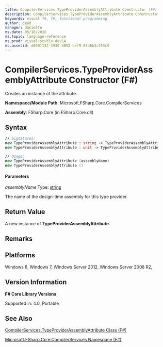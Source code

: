 ```yaml
---
title: CompilerServices.TypeProviderAssemblyAttribute Constructor (F#)
description: CompilerServices.TypeProviderAssemblyAttribute Constructor (F#)
keywords: visual f#, f#, functional programming
author: dend
manager: danielfe
ms.date: 05/16/2016
ms.topic: language-reference
ms.prod: visual-studio-dev14
ms.assetid: d0301132-3930-4052-bef9-8fd6b3c253c9 
---
```


# CompilerServices.TypeProviderAssemblyAttribute Constructor (F#)

Creates an instance of the attribute.

**Namespace/Module Path**: Microsoft.FSharp.Core.CompilerServices

**Assembly**: FSharp.Core (in FSharp.Core.dll)


## Syntax

```fsharp
// Signatures:
new TypeProviderAssemblyAttribute : string -> TypeProviderAssemblyAttribute
new TypeProviderAssemblyAttribute : unit -> TypeProviderAssemblyAttribute

// Usage:
new TypeProviderAssemblyAttribute (assemblyName)
new TypeProviderAssemblyAttribute ()
```

#### Parameters
*assemblyName*
Type:  [string](https://msdn.microsoft.com/library/12b97856-ec80-4f70-a018-afb0753f755a)


The name of the design-time assembly for this type provider.




## Return Value
A new instance of **TypeProviderAssemblyAttribute**.


## Remarks

## Platforms
Windows 8, Windows 7, Windows Server 2012, Windows Server 2008 R2,


## Version Information
**F# Core Library Versions**

Supported in: 4.0, Portable


## See Also
[CompilerServices.TypeProviderAssemblyAttribute Class &#40;F&#35;&#41;](CompilerServices.TypeProviderAssemblyAttribute-Class-%5BFSharp%5D.md)

[Microsoft.FSharp.Core.CompilerServices Namespace &#40;F&#35;&#41;](Microsoft.FSharp.Core.CompilerServices-Namespace-%5BFSharp%5D.md)

